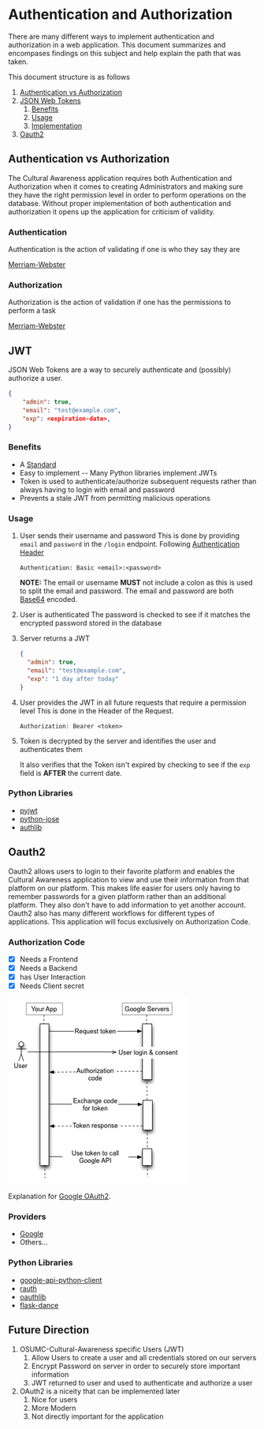 # Authentication and Authorization

There are many different ways to implement authentication and authorization in a web application.
This document summarizes and encompases findings on this subject and help explain the path that was taken.

This document structure is as follows

1. [Authentication vs Authorization](#Authentication-vs-Authorization)
2. [JSON Web Tokens](#JWT)
   1. [Benefits](#Benefits)
   2. [Usage](#Usage)
   3. [Implementation](#Implementation)
3. [Oauth2](#Oauth2)

## Authentication vs Authorization

The Cultural Awareness application requires both Authentication and Authorization when it comes to creating Administrators and
making sure they have the right permission level in order to perform operations on the database. Without proper implementation of both authentication and authorization it opens up the application for criticism of validity.

### Authentication

Authentication is the action of validating if one is who they say they are

[Merriam-Webster](https://www.merriam-webster.com/dictionary/authentication)

### Authorization

Authorization is the action of validation if one has the permissions to perform a task

[Merriam-Webster](https://www.merriam-webster.com/dictionary/authorization)

## JWT

JSON Web Tokens are a way to securely authenticate and (possibly) authorize a user.

```json
{
    "admin": true,
    "email": "test@example.com",
    "exp": <expiration-date>,
}
```

### Benefits

- A [Standard](https://tools.ietf.org/html/rfc7519)
- Easy to implement -- Many Python libraries implement JWTs
- Token is used to authenticate/authorize subsequent requests rather than always having to login with email and password
- Prevents a stale JWT from permitting malicious operations

### Usage

1. User sends their username and password
   This is done by providing `email` and `password` in the `/login` endpoint.
   Following [Authentication Header](https://developer.mozilla.org/en-US/docs/Web/HTTP/Authentication)

   ```text
   Authentication: Basic <email>:<password>
   ```

   **NOTE:** The email or username **MUST** not include a colon as this is used to split the email and password. The email and password are
   both [Base64](https://en.wikipedia.org/wiki/Base64) encoded.

2. User is authenticated
   The password is checked to see if it matches the encrypted password stored in the database

3. Server returns a JWT

   ```json
   {
     "admin": true,
     "email": "test@example.com",
     "exp": "1 day after today"
   }
   ```

4. User provides the JWT in all future requests that require a permission level
   This is done in the Header of the Request.

   ```text
   Authorization: Bearer <token>
   ```

5. Token is decrypted by the server and identifies the user and authenticates them

   It also verifies that the Token isn't expired by checking to see if the `exp` field is **AFTER** the current date.

### Python Libraries

- [pyjwt](https://github.com/jpadilla/pyjwt/)
- [python-jose](https://github.com/mpdavis/python-jose/)
- [authlib](https://github.com/lepture/authlib)

## Oauth2

Oauth2 allows users to login to their favorite platform and enables the Cultural Awareness application to view and use their information from that platform
on our platform. This makes life easier for users only having to remember passwords for a given platform rather than an additional platform. They also don't have to add information to yet another account. Oauth2 also has many different workflows for different types of applications. This application will focus exclusively on Authorization Code.

### Authorization Code

- [x] Needs a Frontend
- [x] Needs a Backend
- [x] has User Interaction
- [x] Needs Client secret

![Oauth2  Server application drawing](./images/OAuth2-Web-Server-Application.png)

Explanation for [Google OAuth2](https://developers.google.com/identity/protocols/oauth2/web-server).

### Providers

- [Google](https://developers.google.com/identity/protocols/oauth2)
- Others...

### Python Libraries

- [google-api-python-client](https://github.com/googleapis/google-api-python-client)
- [rauth](https://github.com/litl/rauth)
- [oauthlib](https://github.com/oauthlib/oauthlib)
- [flask-dance](https://github.com/singingwolfboy/flask-dance)

## Future Direction

1. OSUMC-Cultural-Awareness specific Users (JWT)
   1. Allow Users to create a user and all credentials stored on our servers
   2. Encrypt Password on server in order to securely store important information
   3. JWT returned to user and used to authenticate and authorize a user
2. OAuth2 is a niceity that can be implemented later
   1. Nice for users
   2. More Modern
   3. Not directly important for the application
